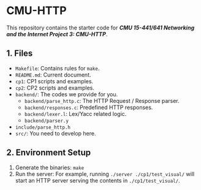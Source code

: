 # CMU-HTTP

This repository contains the starter code for ***CMU 15-441/641 Networking and the Internet Project 3: CMU-HTTP***.

## 1. Files
- `Makefile`: Contains rules for `make`.
- `README.md`: Current document.
- `cp1`: CP1 scripts and examples.
- `cp2`: CP2 scripts and examples.
- `backend/`: The codes we provide for you.
    - `backend/parse_http.c`: The HTTP Request / Response parser.
    - `backend/responses.c`: Predefined HTTP responses.
    - `backend/lexer.l`: Lex/Yacc related logic.
    - `backend/parser.y`
- `include/parse_http.h`
- `src/`: You need to develop here.

## 2. Environment Setup
1. Generate the binaries: `make`
2. Run the server: For example, running `./server ./cp1/test_visual/` will start an HTTP server serving the contents in `./cp1/test_visual/`.